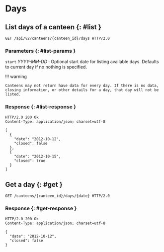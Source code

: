 # Days

## List days of a canteen {: #list }

```http
GET /api/v2/canteens/{canteen_id}/days HTTP/2.0
```

### Parameters {: #list-params }

`start` _YYYY-MM-DD_
:   Optional start date for listing available days. Defaults to current day if no nothing is specified.

!!! warning

    Canteens may not return have data for every day. If there is no data, closing information, or other details for a day, that day will not be listed.

### Response {: #list-response }

```http
HTTP/2.0 200 Ok
Content-Type: application/json; charset=utf-8

[
  {
    "date": "2012-10-12",
    "closed": false
  },
  {
    "date": "2012-10-15",
    "closed": true
  }
]
```

## Get a day {: #get }

```http
GET /canteens/{canteen_id}/days/{date} HTTP/2.0
```

### Response {: #get-response }

```http
HTTP/2.0 200 Ok
Content-Type: application/json; charset=utf-8

{
  "date": "2012-10-12",
  "closed": false
}
```
